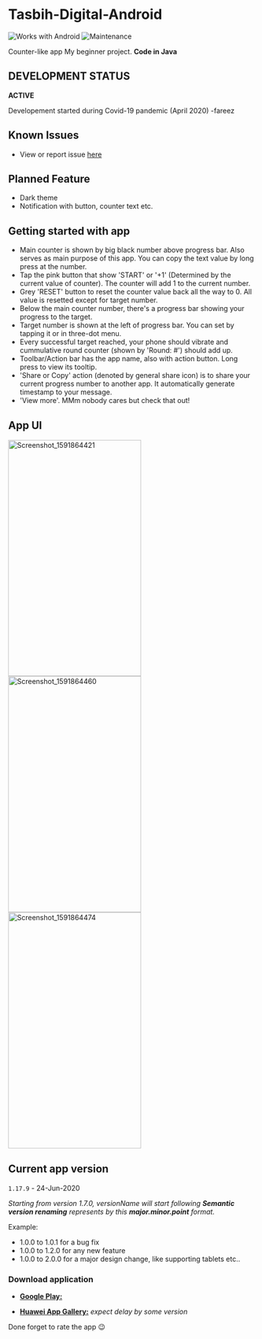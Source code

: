 # Tasbih-Digital-Android

![Works with Android](https://img.shields.io/badge/Works_with-Android-green?style=flat-square)
![Maintenance](https://img.shields.io/maintenance/yes/2020)

Counter-like app My beginner project. **Code in Java**

## DEVELOPMENT STATUS

**ACTIVE**

Developement started during Covid-19 pandemic (April 2020) -fareez

## Known Issues

- View or report issue [here](https://github.com/fareezMaple/Tasbih-Digital-Android/issues)

## Planned Feature

- Dark theme
- Notification with button, counter text etc.

## Getting started with app

- Main counter is shown by big black number above progress bar. Also serves as main purpose of this app. You can copy the text value by long press at the number.
- Tap the pink button that show 'START' or '+1' (Determined by the current value of counter). The counter will add 1 to the current number.
- Grey 'RESET' button to reset the counter value back all the way to 0. All value is resetted except for target number.
- Below the main counter number, there's a progress bar showing your progress to the target.
- Target number is shown at the left of progress bar. You can set by tapping it or in three-dot menu.
- Every successful target reached, your phone should vibrate and cummulative round counter (shown by 'Round: #') should add up.
- Toolbar/Action bar has the app name, also with action button. Long press to view its tooltip.
- 'Share or Copy' action (denoted by general share icon) is to share your current progress number to another app. It automatically generate timestamp to your message.
- 'View more'. MMm nobody cares but check that out!

## App UI

<img src="https://user-images.githubusercontent.com/60868965/84561832-4b5d9780-ad82-11ea-8a78-7d6194374bcb.png" alt="Screenshot_1591864421" width="270" height="480">
<img src="(https://user-images.githubusercontent.com/60868965/84561834-4d275b00-ad82-11ea-935d-5382c23c6a6d.png" alt="Screenshot_1591864460" width="270" height="480">
<img src="https://user-images.githubusercontent.com/60868965/84561836-4e588800-ad82-11ea-857c-4baf88e23342.png" alt="Screenshot_1591864474" width="270" height="480">

## Current app version

`1.17.9` - 24-Jun-2020

_Starting from version 1.7.0, versionName will start following **Semantic version renaming** represents by this **major.minor.point** format._

Example:

- 1.0.0 to 1.0.1 for a bug fix
- 1.0.0 to 1.2.0 for any new feature
- 1.0.0 to 2.0.0 for a major design change, like supporting tablets etc..

### Download application

- [**Google Play:**](https://play.google.com/store/apps/details?id=com.maplerr.tasbihdigitalandroid)

- [**Huawei App Gallery:**](https://appgallery.cloud.huawei.com/marketshare/app/C102204673?locale=en_GB&source=appshare&subsource=C102204673) _expect delay by some version_

Done forget to rate the app :wink:
